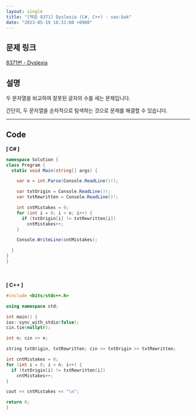 ```yaml
---
layout: single
title: "[백준 8371] Dyslexia (C#, C++) - soo:bak"
date: "2023-05-19 16:31:00 +0900"
---
```


## 문제 링크
  [8371번 - Dyslexia](https://www.acmicpc.net/problem/8371)

## 설명
두 문자열을 비교하여 잘못된 글자의 수를 세는 문제입니다. <br>

간단히, 두 문자열을 순차적으로 탐색하는 것으로 문제를 해결할 수 있습니다. <br>

- - -

## Code
<b>[ C# ] </b>
<br>

  ```c#
namespace Solution {
  class Program {
    static void Main(string[] args) {

      var n = int.Parse(Console.ReadLine()!);

      var txtOrigin = Console.ReadLine()!;
      var txtRewritten = Console.ReadLine()!;

      int cntMistakes = 0;
      for (int i = 0; i < n; i++) {
        if (txtOrigin[i] != txtRewritten[i])
          cntMistakes++;
      }

      Console.WriteLine(cntMistakes);

    }
  }
}
  ```
<br><br>
<b>[ C++ ] </b>
<br>

  ```c++
#include <bits/stdc++.h>

using namespace std;

int main() {
  ios::sync_with_stdio(false);
  cin.tie(nullptr);

  int n; cin >> n;

  string txtOrigin, txtRewritten; cin >> txtOrigin >> txtRewritten;

  int cntMistakes = 0;
  for (int i = 0; i < n; i++) {
    if (txtOrigin[i] != txtRewritten[i])
      cntMistakes++;
  }

  cout << cntMistakes << "\n";

  return 0;
}
  ```
